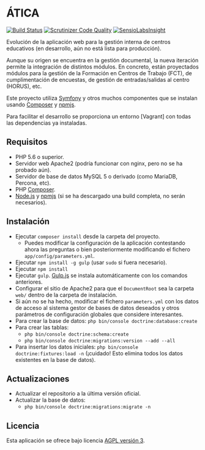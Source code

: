 # ÁTICA 
[![Build Status](https://travis-ci.org/iesoretania/atica-fct.svg?branch=master)](https://travis-ci.org/iesoretania/atica-ng)
[![Scrutinizer Code Quality](https://scrutinizer-ci.com/g/iesoretania/atica-ng/badges/quality-score.png?b=master)](https://scrutinizer-ci.com/g/iesoretania/atica-ng/?branch=master)
[![SensioLabsInsight](https://insight.sensiolabs.com/projects/7257a728-0aa7-42f7-978b-e46c8414f492/mini.png)](https://insight.sensiolabs.com/projects/7257a728-0aa7-42f7-978b-e46c8414f492)

Evolución de la aplicación web para la gestión interna de centros educativos (en desarrollo, aún no está lista para producción).

Aunque su origen se encuentra en la gestión documental, la nueva iteración permite la integración de distintos
módulos. En concreto, están proyectados módulos para la gestión de la Formación en Centros de Trabajo (FCT), de
cumplimentación de encuestas, de gestión de entradas/salidas al centro (HORUS), etc.

Este proyecto utiliza [Symfony] y otros muchos componentes que se instalan usando [Composer] y [npmjs].

Para facilitar el desarrollo se proporciona un entorno [Vagrant] con todas las dependencias ya instaladas.

## Requisitos

- PHP 5.6 o superior.
- Servidor web Apache2 (podría funcionar con nginx, pero no se ha probado aún).
- Servidor de base de datos MySQL 5 o derivado (como MariaDB, Percona, etc).
- PHP [Composer].
- [Node.js] y [npmjs] (si se ha descargado una build completa, no serán necesarios).

## Instalación

- Ejecutar `composer install` desde la carpeta del proyecto.
  - Puedes modificar la configuración de la aplicación contestando ahora las preguntas o bien posteriormente modificando el fichero `app/config/parameters.yml`.
- Ejecutar `npm install -g gulp` (usar `sudo` si fuera necesario).
- Ejecutar `npm install`
- Ejecutar `gulp`. [Gulp.js] se instala automáticamente con los comandos anteriores.
- Configurar el sitio de Apache2 para que el `DocumentRoot` sea la carpeta `web/` dentro de la carpeta de instalación.
- Si aún no se ha hecho, modificar el fichero `parameters.yml` con los datos de acceso al sistema gestor de bases de datos deseados y otros parámetros de configuración globales que considere interesantes.
- Para crear la base de datos: `php bin/console doctrine:database:create`
- Para crear las tablas:
  - `php bin/console doctrine:schema:create`
  - `php bin/console doctrine:migrations:version --add --all`
- Para insertar los datos iniciales: `php bin/console doctrine:fixtures:load -n` (¡cuidado! Esto elimina todos los datos existentes en la base de datos).

## Actualizaciones

- Actualizar el repositorio a la última versión oficial.
- Actualizar la base de datos:
  - `php bin/console doctrine:migrations:migrate -n`

## Licencia
Esta aplicación se ofrece bajo licencia [AGPL versión 3].

[Symfony]: http://symfony.com/
[Composer]: http://getcomposer.org
[AGPL versión 3]: http://www.gnu.org/licenses/agpl.html
[Node.js]: https://nodejs.org/en/
[npmjs]: https://www.npmjs.com/
[Gulp.js]: http://gulpjs.com/
